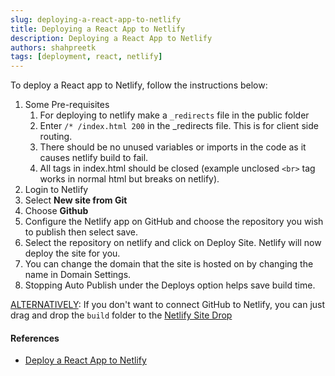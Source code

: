 ```yaml
---
slug: deploying-a-react-app-to-netlify
title: Deploying a React App to Netlify
description: Deploying a React App to Netlify
authors: shahpreetk
tags: [deployment, react, netlify]
---
```


To deploy a React app to Netlify, follow the instructions below:
<!-- truncate -->
1. Some Pre-requisites
    1. For deploying to netlify make a ```_redirects``` file in the public folder
    2. Enter ```/* /index.html 200``` in the _redirects file. This is for client side routing.
    3. There should be no unused variables or imports in the code as it causes netlify build to fail.
    4. All tags in index.html should be closed (example unclosed ```<br>``` tag works in normal html but breaks on netlify).
2. Login to Netlify
3. Select **New site from Git**
4. Choose **Github**
5. Configure the Netlify app on GitHub and choose the repository you wish to publish then select save.
6. Select the repository on netlify and click on Deploy Site. Netlify will now deploy the site for you.
7. You can change the domain that the site is hosted on by changing the name in Domain Settings.
8. Stopping Auto Publish under the Deploys option helps save build time.

<u>ALTERNATIVELY</u>: If you don't want to connect GitHub to Netlify, you can just drag and drop the ```build``` folder to the [Netlify Site Drop](https://app.netlify.com/drop)

#### References
- [Deploy a React App to Netlify](https://www.netlify.com/blog/2016/07/22/deploy-react-apps-in-less-than-30-seconds/)
